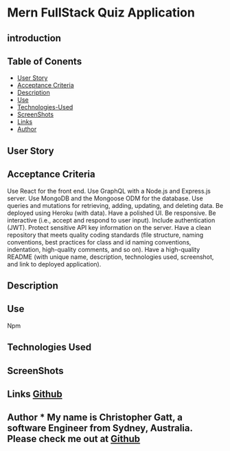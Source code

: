 # Mern FullStack Quiz Application 
## introduction 

## Table of Conents 
- [User Story](#User-Story) 
- [Acceptance Criteria](#Acceptance-Criteria) 
- [Description](#Description) 
- [Use](#Use) 
- [Technologies-Used](#Technologies-Used) 
- [ScreenShots](#ScreenShots) 
- [Links](#links) 
- [Author](#Author) 

## User Story 
## Acceptance Criteria 
Use React for the front end. 
Use GraphQL with a Node.js and Express.js server. 
Use MongoDB and the Mongoose ODM for the database. 
Use queries and mutations for retrieving, adding, updating, and deleting data.
Be deployed using Heroku (with data). 
Have a polished UI. 
Be responsive. 
Be interactive (i.e., accept and respond to user input). 
Include authentication (JWT). 
Protect sensitive API key information on the server.
Have a clean repository that meets quality coding standards (file structure, naming conventions, best practices for class and id naming conventions, indentation, high-quality comments, and so on).
Have a high-quality README (with unique name, description, technologies used, screenshot, and link to deployed application). 

## Description 

## Use 

Npm 

## Technologies Used 

## ScreenShots 

## Links [Github](#https://github.com/ChristopherGatt/Mern) 

## Author * My name is Christopher Gatt, a software Engineer from Sydney, Australia. Please check me out at [Github](#https://github.com/ChristopherGatt)